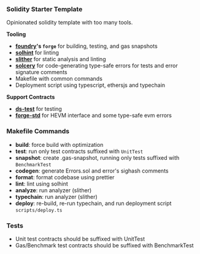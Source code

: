 ### Solidity Starter Template

Opinionated solidity template with too many tools.

**Tooling**

- **[foundry](https://github.com/foundry-rs/foundry)'s `forge`** for building, testing, and gas snapshots
- **[solhint](https://github.com/protofire/solhint)** for linting
- **[slither](https://github.com/crytic/slither)** for static analysis and linting
- **[solcery](https://github.com/alephao/solcery)** for code-generating type-safe errors for tests and error signature comments
- Makefile with common commands
- Deployment script using typescript, ethersjs and typechain

**Support Contracts**

- **[ds-test](https://github.com/dapphub/ds-test)** for testing
- **[forge-std](https://github.com/foundry-rs/forge-std)** for HEVM interface and some type-safe evm errors

### Makefile Commands

* **build**: force build with optimization
* **test**: run only test contracts suffixed with `UnitTest`
* **snapshot**: create .gas-snapshot, running only tests suffixed with `BenchmarkTest`
* **codegen**: generate Errors.sol and error's sighash comments
* **format**: format codebase using prettier
* **lint**: lint using solhint
* **analyze**: run analyzer (slither)
* **typechain**: run analyzer (slither)
* **deploy**: re-build, re-run typechain, and run deployment script `scripts/deploy.ts`

### Tests

* Unit test contracts should be suffixed with UnitTest
* Gas/Benchmark test contracts should be suffixed with BenchmarkTest